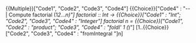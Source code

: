 {{Multiple}}["Code1", "Code2", "Code3", "Code4"]
  {{Choice}}["Code4" : "-- | Compute factorial (1*2*...*n)"]
  factorial :: Int -> {{Choice}}["Code1" : "Int"; "Code2", "Code3", "Code4" : "Integer"]
  factorial n = {{Choice}}["Code1", "Code2" : "product";  "Code3", "Code4" : "foldl' 1 (*)"] [1..{{Choice}}["Code2", "Code3", "Code4" : "fromIntegral "]n]